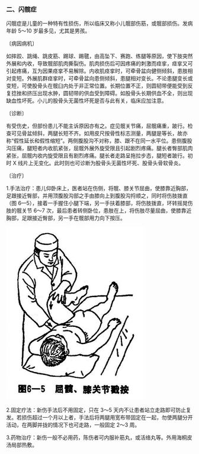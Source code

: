 ### 二、闪髋症

闪髋症是儿童的一种特有性损伤，所以临床又称小儿髋部伤筋，或髋部损伤。发病年龄 5〜10 岁最多见，尤其是男孩。

〔病因病机〕

如摔跤、跳绳、跳皮筋、踢球、踢毽，由高坠下、赛跑、练腿等原因，使下肢突然外展和内收，导致髋部肌肉撕裂伤。肌肉损伤后可因疼痛的刺激而痉挛，痉挛又可引起疼痛，互为因果痉挛不易解除。内收肌痉挛时，可牵骨盆向健侧倾斜，患肢相对变短。外展肌群痉挛时，可牵骨盆向患侧倾斜，患腿相对变长。不论患腿变长或变短，可使股骨头在髋臼内处于非正常位置。长期位置不正，则圆韧带便能受到反复捻挫和挤压出现水肿，圆韧带的供血受到障碍。如股骨头长期供血不全，则出现缺血性坏死。小儿的股骨头无菌性坏死是否与此有关，临床应加注意。

〔诊断〕

有受伤史，但部份患儿不能主诉原因亦有之。症见髋关节痛，屈髋痛重，跛行。检查可见骨盆倾斜，两腿长短不齐。如用皮尺按骨性标志测量，两腿是等长，故亦称“假性延长和假性缩短”。两侧腹股沟不对称，膝、跟不在同一水平位。患侧腹股沟压痛，腿短者内收肌紧张，屈髋外展外旋受限且引起剧烈疼痛。腿长者臀部肌肉紧张，屈髋内收内旋受限且有剧烈疼痛。腿长者走路呈拖拉步态，腿短者跛行。初时 X 线片上无变化。此时则也可诊断为股骨头无菌性坏死、股骨头骨软骨炎。

〔治疗〕

1.手法治疗：患儿仰卧床上，医者站在伤侧，将髋、膝关节屈曲，使膝靠近胸部，足跟接近臀部，并用顶腹股沟部之手由膝向上到腹股沟捋顺之，同时将伤肢拨直（图 6—5），接着一手握住小腿下端，另一手扶着膝部，将伤肢拨直，环转摇晃伤肢的髋关节 6〜7 次，最后患者转侧卧位，患肢在上，将伤肢尽量屈曲，使膝靠近胸部，足跟接近臀部，另一手在髋部用力向下按压。

<img src="./img/6-5.jpg" style="zoom:67%;" />

2.固定疗法：新伤手法后不用固定，只在 3〜5 天内不让患者站立走路即可防止复发。若损伤超过一个月以上者，手法后将两腿用宽布带固定在一起，勿使两腿分开活动，在两脚并拢的情况下也可走路，一般固定 2〜3 周。

3.药物治疗：新伤一般不必用药，陈伤者可内服补筋丸，或活络丸等。外用海桐皮汤局部热敷。

